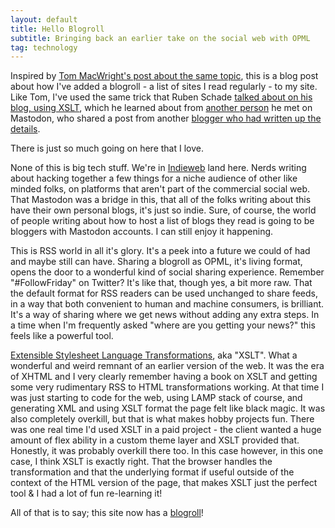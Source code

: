 ```yaml
---
layout: default
title: Hello Blogroll
subtitle: Bringing back an earlier take on the social web with OPML
tag: technology
---
```

Inspired by [Tom MacWright's post about the same topic](https://macwright.com/2025/03/07/blogroll), this is a blog post about how I've added a blogroll - a list of sites I read regularly - to my site. Like Tom, I've used the same trick that Ruben Schade [talked about on his blog, using XSLT](https://rubenerd.com/styling-opml-and-rss-with-xslt/), which he learned about from [another person](https://paultraylor.net/) he met on Mastodon, who shared a post from another [blogger who had written up the details](https://darekkay.com/blog/rss-styling/).

There is just so much going on here that I love.

None of this is big tech stuff. We're in [Indieweb](https://indieweb.org/) land here. Nerds writing about hacking together a few things for a niche audience of other like minded folks, on platforms that aren't part of the commercial social web.  That Mastodon was a bridge in this, that all of the folks writing about this have their own personal blogs, it's just so indie. Sure, of course, the world of people writing about how to host a list of blogs they read is going to be bloggers with Mastodon accounts. I can still enjoy it happening.

This is RSS world in all it's glory. It's a peek into a future we could of had and maybe still can have. Sharing a blogroll as OPML, it's living format, opens the door to a wonderful kind of social sharing experience. Remember "#FollowFriday" on Twitter? It's like that, though yes, a bit more raw. That the default format for RSS readers can be used unchanged to share feeds, in a way that both convenient to human and machine consumers, is brilliant. It's a way of sharing where we get news without adding any extra steps. In a time when I'm frequently asked "where are you getting your news?" this feels like a powerful tool.

[Extensible Stylesheet Language Transformations](https://developer.mozilla.org/en-US/docs/Web/XML/XSLT), aka "XSLT". What a wonderful and weird remnant of an earlier version of the web. It was the era of XHTML and I very clearly remember having a book on XSLT and getting some very rudimentary RSS to HTML transformations working. At that time I was just starting to code for the web, using LAMP stack of course, and generating XML and using XSLT format the page felt like black magic. It was also completely overkill, but that is what makes hobby projects fun. There was one real time I'd used XSLT in a paid project - the client wanted a huge amount of flex ability in a custom theme layer and XSLT provided that. Honestly, it was probably overkill there too. In this case however, in this one case, I think XSLT is exactly right. That the browser handles the transformation and that the underlying format if useful outside of the context of the HTML version of the page, that makes XSLT just the perfect tool & I had a lot of fun re-learning it!

All of that is to say; this site now has a [blogroll](/blogroll.xml)!
